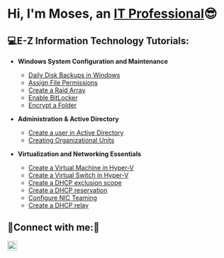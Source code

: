 <h1>Hi, I'm Moses, an <a href="https://burgerking.com">IT Professional</a>😎</h1>

<h2>💻E-Z Information Technology Tutorials:</h2>

- <b>Windows System Configuration and Maintenance</b>
  - [Daily Disk Backups in Windows](https://github.com/mosesestrada/backup)
  - [Assign File Permissions](https://github.com/mosesestrada/filepermissions)
  - [Create a Raid Array](https://github.com/mosesestrada/RaidArray)
  - [Enable BitLocker](https://github.com/mosesestrada/BitLocker)
  - [Encrypt a Folder](https://github.com/mosesestrada/fileencrypt)
  
- <b>Administration & Active Directory</b>
  - [Create a user in Active Directory](https://github.com/mosesestrada/useraccounts)
  - [Creating Organizational Units](https://github.com/mosesestrada/organizationalunits)
  

- <b>Virtualization and Networking Essentials</b>
  - [Create a Virtual Machine in Hyper-V](https://github.com/mosesestrada/Virtualmachine)
  - [Create a Virtual Switch in Hyper-V](https://github.com/mosesestrada/virtualswitch)
  - [Create a DHCP exclusion scope](https://github.com/mosesestrada/ipexclusion)
  - [Create a DHCP reservation](https://github.com/mosesestrada/ipreservation)
  - [Configure NIC Teaming](https://github.com/mosesestrada/nicteaming)
  - [Create a DHCP relay](https://github.com/mosesestrada/dhcprelay)
  
<h2>🚨Connect with me:🚨</h2>


[<img align="left" alt="mosesestrada | LinkedIn" width="22px" src="https://cdn.jsdelivr.net/npm/simple-icons@v3/icons/linkedin.svg" />][linkedin]



[linkedin]: https://www.burgerking.com

<!--

-->

